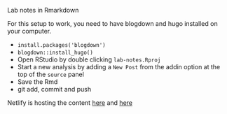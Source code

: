 Lab notes in Rmarkdown

For this setup to work, you need to have blogdown and hugo installed on your computer. 
- `install.packages('blogdown') `
- `blogdown::install_hugo()`
- Open RStudio by double clicking `lab-notes.Rproj`
- Start a new analysis by adding a `New Post` from the addin option at the top of the `source` panel
- Save the Rmd
- git add, commit and push

Netlify is hosting the content  [here](https:/hakyimlab.org) and [here](https://web-lab-notes-hakyimlab.netlify.app)
